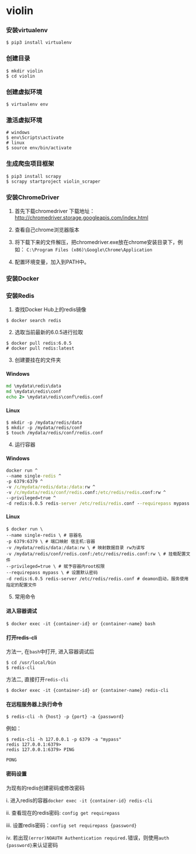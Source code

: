 # violin

### 安装virtualenv

```shell
$ pip3 install virtualenv
```

### 创建目录

```shell
$ mkdir violin
$ cd violin
```

### 创建虚拟环境

```shell
$ virtualenv env
```

### 激活虚拟环境

```shell
# windows
$ env\Scripts\activate
# linux
$ source env/bin/activate
```

### 生成爬虫项目框架

```shell
$ pip3 install scrapy
$ scrapy startproject violin_scraper
```

### 安装ChromeDriver

1. 首先下载chromedriver
下载地址：<http://chromedriver.storage.googleapis.com/index.html>

2. 查看自己chrome浏览器版本

3. 将下载下来的文件解压，把chromedriver.exe放在chrome安装目录下，例如： `C:\Program Files (x86)\Google\Chrome\Application`

4. 配置环境变量，加入到PATH中。

### 安装Docker

### 安装Redis

1. 查找Docker Hub上的redis镜像

```shell
$ docker search redis
```

2. 选取当前最新的6.0.5进行拉取

```shell
$ docker pull redis:6.0.5
# docker pull redis:latest
```

3. 创建要挂在的文件夹

#### Windows

```bat
md \mydata\redis\data
md \mydata\redis\conf
echo 2> \mydata\redis\conf\redis.conf
```

#### Linux

```shell
$ mkdir -p /mydata/redis/data
$ mkdir -p /mydata/redis/conf
$ touch /mydata/redis/conf/redis.conf
```

4. 运行容器

#### Windows

```bat
docker run ^
--name single-redis ^
-p 6379:6379 ^
-v /c/mydata/redis/data:/data:rw ^
-v /c/mydata/redis/conf/redis.conf:/etc/redis/redis.conf:rw ^
--privileged=true ^
-d redis:6.0.5 redis-server /etc/redis/redis.conf --requirepass mypass 
```

#### Linux

```shell
$ docker run \
--name single-redis \ # 容器名
-p 6379:6379 \ # 端口映射 宿主机:容器
-v /mydata/redis/data:/data:rw \ # 映射数据目录 rw为读写
-v /mydata/redis/conf/redis.conf:/etc/redis/redis.conf:rw \ # 挂载配置文件
--privileged=true \ # 赋予容器内root权限
--requirepass mypass \ # 设置默认密码
-d redis:6.0.5 redis-server /etc/redis/redis.conf # deamon启动，服务使用指定的配置文件
```

5. 常用命令

#### 进入容器调试

```shell
$ docker exec -it {container-id} or {container-name} bash
```

#### 打开redis-cli

方法一, 在`bash`中打开, 进入容器调试后

```shell
$ cd /usr/local/bin
$ redis-cli
```

方法二, 直接打开`redis-cli`

```shell
$ docker exec -it {container-id} or {container-name} redis-cli
```

#### 在远程服务器上执行命令

```shell
$ redis-cli -h {host} -p {port} -a {password}
```

例如：

```shell
$ redis-cli -h 127.0.0.1 -p 6379 -a "mypass"
redis 127.0.0.1:6379>
redis 127.0.0.1:6379> PING

PONG
```

#### 密码设置

为现有的redis创建密码或修改密码

i. 进入redis的容器`docker exec -it {container-id} redis-cli`

ii. 查看现在的redis密码: `config get requirepass`

iii. 设置redis密码：`config set requirepass {password}`

iv. 若出现`(error)NOAUTH Authentication required.`错误，则使用`auth {password}`来认证密码
